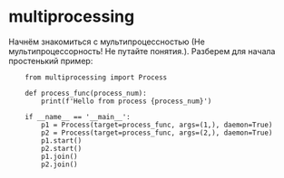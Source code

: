 # multiprocessing

Начнём знакомиться с мультипроцессностью (Не мультипроцессорность! Не путайте понятия.).
Разберем для начала простенький пример:

```commandline
    from multiprocessing import Process
    
    def process_func(process_num):
        print(f'Hello from process {process_num}')
    
    if __name__ == '__main__':
        p1 = Process(target=process_func, args=(1,), daemon=True)
        p2 = Process(target=process_func, args=(2,), daemon=True)
        p1.start()
        p2.start()
        p1.join()
        p2.join()
```

